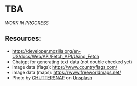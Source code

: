 # TBA

*WORK IN PROGRESS*

## Resources:
- https://developer.mozilla.org/en-US/docs/Web/API/Fetch_API/Using_Fetch
- Chatgpt for generating text data (not double checked yet)
- image data (flags): https://www.countryflags.com/
- image data (maps): https://www.freeworldmaps.net/
- Photo by <a href="https://unsplash.com/@chuttersnap?utm_source=unsplash&utm_medium=referral&utm_content=creditCopyText">CHUTTERSNAP</a> on <a href="https://unsplash.com/photos/Ay5VDmOaKBo?utm_source=unsplash&utm_medium=referral&utm_content=creditCopyText">Unsplash</a>
  